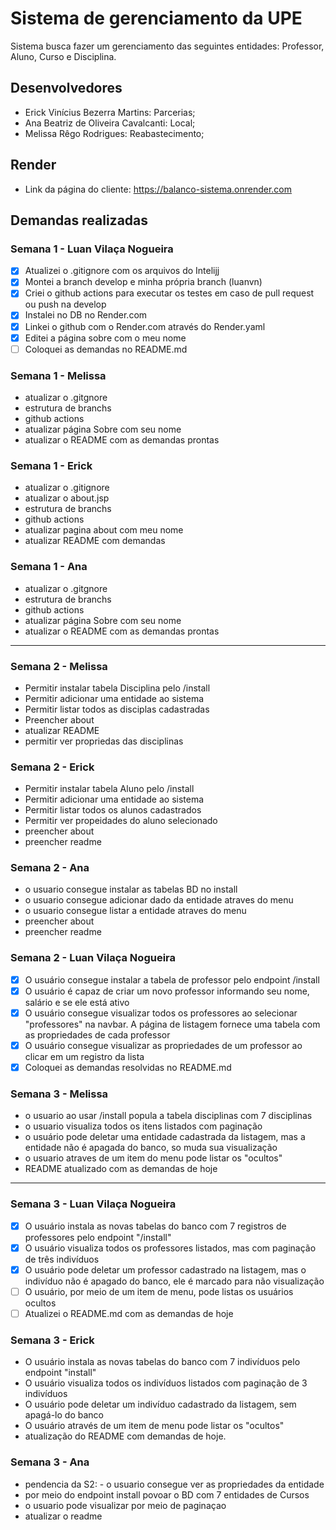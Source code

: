 # Sistema de gerenciamento da UPE
Sistema busca fazer um gerenciamento das seguintes entidades: Professor, Aluno, Curso e Disciplina.

## Desenvolvedores

- Erick Vinícius Bezerra Martins: Parcerias;
- Ana Beatriz de Oliveira Cavalcanti: Local;
- Melissa Rêgo Rodrigues: Reabastecimento;

## Render

- Link da página do cliente: https://balanco-sistema.onrender.com


## Demandas realizadas

### Semana 1 - Luan Vilaça Nogueira
- [x] Atualizei o .gitignore com os arquivos do Intelijj
- [x] Montei a branch develop e minha própria branch (luanvn)
- [x] Criei o github actions para executar os testes em caso de pull request ou push na develop
- [x] Instalei no DB no Render.com
- [x] Linkei o github com o Render.com através do Render.yaml
- [x] Editei a página sobre com o meu nome
- [ ] Coloquei as demandas no README.md

### Semana 1 - Melissa
- atualizar o .gitgnore
- estrutura de branchs
- github actions
- atualizar página Sobre com seu nome
- atualizar o README com as demandas prontas

### Semana 1 - Erick
- atualizar o .gitignore
- atualizar o about.jsp
- estrutura de branchs
- github actions
- atualizar pagina about com meu nome
- atualizar README com demandas

### Semana 1 - Ana
- atualizar o .gitgnore
- estrutura de branchs
- github actions
- atualizar página Sobre com seu nome
- atualizar o README com as demandas prontas

---

### Semana 2 - Melissa
- Permitir instalar tabela Disciplina pelo /install
- Permitir adicionar uma entidade ao sistema
- Permitir listar todos as disciplas cadastradas
- Preencher about
- atualizar README
- permitir ver propriedas das disciplinas

### Semana 2 - Erick
- Permitir instalar tabela Aluno pelo /install
- Permitir adicionar uma entidade ao sistema
- Permitir listar todos os alunos cadastrados
- Permitir ver propeidades do aluno selecionado
- preencher about
- preencher readme
### Semana 2 - Ana
- o usuario consegue instalar as tabelas BD no install
- o usuario consegue adicionar dado da entidade atraves do menu
- o usuario consegue listar a entidade atraves do menu
- preencher about
- preencher readme

### Semana 2 - Luan Vilaça Nogueira
- [x] O usuário consegue instalar a tabela de professor pelo endpoint /install
- [x] O usuário é capaz de criar um novo professor informando seu nome, salário e se ele está ativo
- [x] O usuário consegue visualizar todos os professores ao selecionar "professores" na navbar. A página de listagem fornece uma tabela com as propriedades de cada professor
- [x] O usuário consegue visualizar as propriedades de um professor ao clicar em um registro da lista
- [x] Coloquei as demandas resolvidas no README.md

### Semana 3 - Melissa
- o usuario ao usar /install popula a tabela disciplinas com 7 disciplinas
- o usuario visualiza todos os itens listados com paginação
- o usuário pode deletar uma entidade cadastrada da listagem, mas a entidade não é apagada do banco, so muda sua visualização
- o usuario atraves de um item do menu pode listar os "ocultos"
- README atualizado com as demandas de hoje

---

### Semana 3 - Luan Vilaça Nogueira
- [X] O usuário instala as novas tabelas do banco com 7 registros de professores pelo
  endpoint "/install"
- [X] O usuário visualiza todos os professores listados, mas com paginação de três
  indivíduos
- [X] O usuário pode deletar um professor cadastrado na listagem,
  mas o indivíduo não é apagado do banco, ele é marcado para
  não visualização
- [ ] O usuário, por meio de um item de menu, pode listas os
  usuários ocultos
- [ ] Atualizei o README.md com as demandas de hoje

### Semana 3 - Erick
- O usuário instala as novas tabelas do banco com 7 indivíduos pelo endpoint "install"
- O usuário visualiza todos os indivíduos listados com paginação de 3 indivíduos
- O usuário pode deletar um indivíduo cadastrado da listagem, sem apagá-lo do banco
- O usuário através de um item de menu pode listar os "ocultos"
- atualização do README com demandas de hoje.

### Semana 3 - Ana
- pendencia da S2: - o usuario consegue ver as propriedades da entidade
- por meio do endpoint install povoar o BD com 7 entidades de Cursos
- o usuario pode visualizar por meio de paginaçao
- atualizar o readme